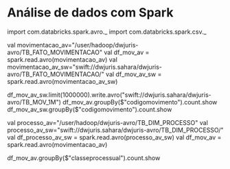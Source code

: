 # Análise de dados com Spark
import com.databricks.spark.avro._
import com.databricks.spark.csv._

val movimentacao_av="/user/hadoop/dwjuris-avro/TB_FATO_MOVIMENTACAO"
val df_mov_av = spark.read.avro(movimentacao_av)
val movimentacao_av_sw="swift://dwjuris.sahara/dwjuris-avro/TB_FATO_MOVIMENTACAO/"
val df_mov_av_sw = spark.read.avro(movimentacao_av_sw)

df_mov_av_sw.limit(1000000).write.avro("swift://dwjuris.sahara/dwjuris-avro/TB_MOV_1M")
df_mov_av.groupBy($"codigomovimento").count.show
df_mov_av_sw.groupBy($"codigomovimento").count.show

val processo_av="/user/hadoop/dwjuris-avro/TB_DIM_PROCESSO"
val processo_av_sw="swift://dwjuris.sahara/dwjuris-avro/TB_DIM_PROCESSO/"
val df_processo_av_sw = spark.read.avro(processo_av_sw)
val df_mov_av = spark.read.avro(movimentacao_av)

df_mov_av.groupBy($"classeprocessual").count.show

